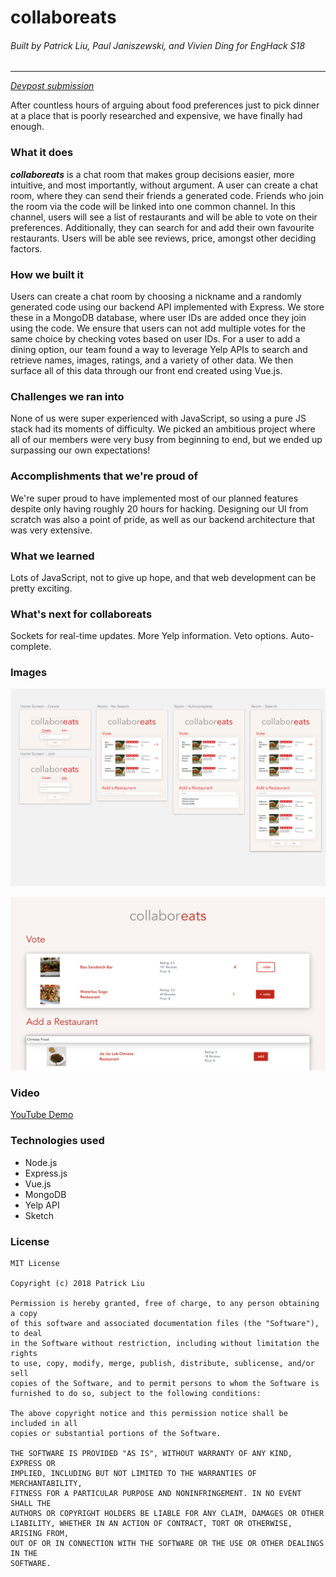 # collaboreats

###### Built by Patrick Liu, Paul Janiszewski, and Vivien Ding for EngHack S18

---

*[Devpost submission](https://devpost.com/software/collaboreats)*

After countless hours of arguing about food preferences just to pick dinner at a place that is poorly researched and expensive, we have finally had enough.

### What it does
***collaboreats*** is a chat room that makes group decisions easier, more intuitive, and most importantly, without argument. A user can create a chat room, where they can send their friends a generated code. Friends who join the room via the code will be linked into one common channel. In this channel, users will see a list of restaurants and will be able to vote on their preferences. Additionally, they can search for and add their own favourite restaurants. Users will be able see reviews, price, amongst other deciding factors.

### How we built it
Users can create a chat room by choosing a nickname and a randomly generated code using our backend API implemented with Express. We store these in a MongoDB database, where user IDs are added once they join using the code. We ensure that users can not add multiple votes for the same choice by checking votes based on user IDs. For a user to add a dining option, our team found a way to leverage Yelp APIs to search and retrieve names, images, ratings, and a variety of other data. We then surface all of this data through our front end created using Vue.js.

### Challenges we ran into
None of us were super experienced with JavaScript, so using a pure JS stack had its moments of difficulty. We picked an ambitious project where all of our members were very busy from beginning to end, but we ended up surpassing our own expectations!

### Accomplishments that we're proud of
We're super proud to have implemented most of our planned features despite only having roughly 20 hours for hacking. Designing our UI from scratch was also a point of pride, as well as our backend architecture that was very extensive.

### What we learned
Lots of JavaScript, not to give up hope, and that web development can be pretty exciting.

### What's next for collaboreats
Sockets for real-time updates. More Yelp information. Veto options. Auto-complete.

### Images
![Original design made in Sketch](./images/design.png)

![Screenshot of our first version](./images/screenshot.png)

### Video

[YouTube Demo](https://youtu.be/O5JcfpIHFmE)

### Technologies used
 - Node.js
 - Express.js
 - Vue.js
 - MongoDB
 - Yelp API
 - Sketch

### License
```
MIT License

Copyright (c) 2018 Patrick Liu

Permission is hereby granted, free of charge, to any person obtaining a copy
of this software and associated documentation files (the "Software"), to deal
in the Software without restriction, including without limitation the rights
to use, copy, modify, merge, publish, distribute, sublicense, and/or sell
copies of the Software, and to permit persons to whom the Software is
furnished to do so, subject to the following conditions:

The above copyright notice and this permission notice shall be included in all
copies or substantial portions of the Software.

THE SOFTWARE IS PROVIDED "AS IS", WITHOUT WARRANTY OF ANY KIND, EXPRESS OR
IMPLIED, INCLUDING BUT NOT LIMITED TO THE WARRANTIES OF MERCHANTABILITY,
FITNESS FOR A PARTICULAR PURPOSE AND NONINFRINGEMENT. IN NO EVENT SHALL THE
AUTHORS OR COPYRIGHT HOLDERS BE LIABLE FOR ANY CLAIM, DAMAGES OR OTHER
LIABILITY, WHETHER IN AN ACTION OF CONTRACT, TORT OR OTHERWISE, ARISING FROM,
OUT OF OR IN CONNECTION WITH THE SOFTWARE OR THE USE OR OTHER DEALINGS IN THE
SOFTWARE.
```
